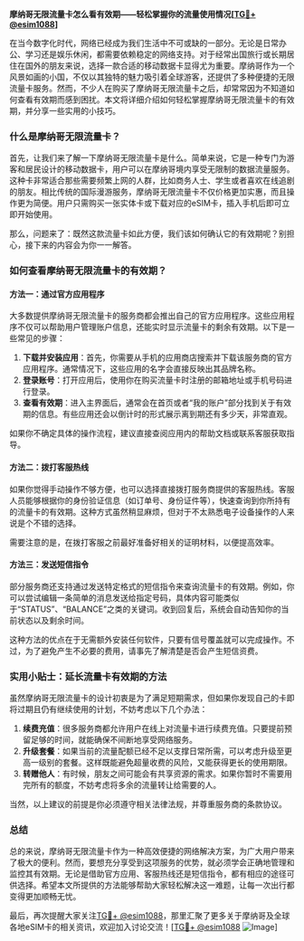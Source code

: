 **摩纳哥无限流量卡怎么看有效期——轻松掌握你的流量使用情况[[TG💪+ @esim1088](https://t.me/s/esim1088)]**

在当今数字化时代，网络已经成为我们生活中不可或缺的一部分。无论是日常办公、学习还是娱乐休闲，都需要依赖稳定的网络支持。对于经常出国旅行或长期居住在国外的朋友来说，选择一款合适的移动数据卡显得尤为重要。摩纳哥作为一个风景如画的小国，不仅以其独特的魅力吸引着全球游客，还提供了多种便捷的无限流量卡服务。然而，不少人在购买了摩纳哥无限流量卡之后，却常常因为不知道如何查看有效期而感到困扰。本文将详细介绍如何轻松掌握摩纳哥无限流量卡的有效期，并分享一些实用的小技巧。

### 什么是摩纳哥无限流量卡？

首先，让我们来了解一下摩纳哥无限流量卡是什么。简单来说，它是一种专门为游客和居民设计的移动数据卡，用户可以在摩纳哥境内享受无限制的数据流量服务。这种卡非常适合那些需要频繁上网的人群，比如商务人士、学生或者喜欢在线追剧的朋友。相比传统的国际漫游服务，摩纳哥无限流量卡不仅价格更加实惠，而且操作更为简便。用户只需购买一张实体卡或下载对应的eSIM卡，插入手机后即可立即开始使用。

那么，问题来了：既然这款流量卡如此方便，我们该如何确认它的有效期呢？别担心，接下来的内容会为你一一解答。

### 如何查看摩纳哥无限流量卡的有效期？

#### 方法一：通过官方应用程序

大多数提供摩纳哥无限流量卡的服务商都会推出自己的官方应用程序。这些应用程序不仅可以帮助用户管理账户信息，还能实时显示流量卡的剩余有效期。以下是一些常见的步骤：

1. **下载并安装应用**：首先，你需要从手机的应用商店搜索并下载该服务商的官方应用程序。通常情况下，这些应用的名字会直接反映出其品牌名称。
2. **登录账号**：打开应用后，使用你在购买流量卡时注册的邮箱地址或手机号码进行登录。
3. **查看有效期**：进入主界面后，通常会在首页或者“我的账户”部分找到关于有效期的信息。有些应用还会以倒计时的形式展示离到期还有多少天，非常直观。

如果你不确定具体的操作流程，建议直接查阅应用内的帮助文档或联系客服获取指导。

#### 方法二：拨打客服热线

如果你觉得手动操作不够方便，也可以选择直接拨打服务商提供的客服热线。客服人员能够根据你的身份验证信息（如订单号、身份证件等），快速查询到你所持有的流量卡的有效期。这种方式虽然稍显麻烦，但对于不太熟悉电子设备操作的人来说是个不错的选择。

需要注意的是，在拨打客服之前最好准备好相关的证明材料，以便提高效率。

#### 方法三：发送短信指令

部分服务商还支持通过发送特定格式的短信指令来查询流量卡的有效期。例如，你可以尝试编辑一条简单的消息发送给指定号码，具体内容可能类似于“STATUS”、“BALANCE”之类的关键词。收到回复后，系统会自动告知你的当前状态以及剩余时间。

这种方法的优点在于无需额外安装任何软件，只要有信号覆盖就可以完成操作。不过，为了避免产生不必要的费用，请事先了解清楚是否会产生短信资费。

### 实用小贴士：延长流量卡有效期的方法

虽然摩纳哥无限流量卡的设计初衷是为了满足短期需求，但如果你发现自己的卡即将过期且仍有继续使用的计划，不妨考虑以下几个办法：

1. **续费充值**：很多服务商都允许用户在线上对流量卡进行续费充值。只要提前预留足够的时间，就能确保不间断地享受网络服务。
2. **升级套餐**：如果当前的流量配额已经不足以支撑日常所需，可以考虑升级至更高一级别的套餐。这样既能避免超量收费的风险，又能获得更长的使用期限。
3. **转赠他人**：有时候，朋友之间可能会有共享资源的需求。如果你暂时不需要用完所有的额度，不妨考虑将多余的流量转让给需要的人。

当然，以上建议的前提是你必须遵守相关法律法规，并尊重服务商的条款协议。

### 总结

总的来说，摩纳哥无限流量卡作为一种高效便捷的网络解决方案，为广大用户带来了极大的便利。然而，要想充分享受到这项服务的优势，就必须学会正确地管理和监控其有效期。无论是借助官方应用、客服热线还是短信指令，都有相应的途径可供选择。希望本文所提供的方法能够帮助大家轻松解决这一难题，让每一次出行都变得更加顺畅无忧。

最后，再次提醒大家关注[TG💪+ @esim1088](https://t.me/s/esim1088)，那里汇聚了更多关于摩纳哥及全球各地eSIM卡的相关资讯，欢迎加入讨论交流！[[TG💪+ @esim1088](https://t.me/s/esim1088) ![Image](https://i.postimg.cc/4NQfJmqS/Snipaste-2025-05-13-00-14-12.png)]
